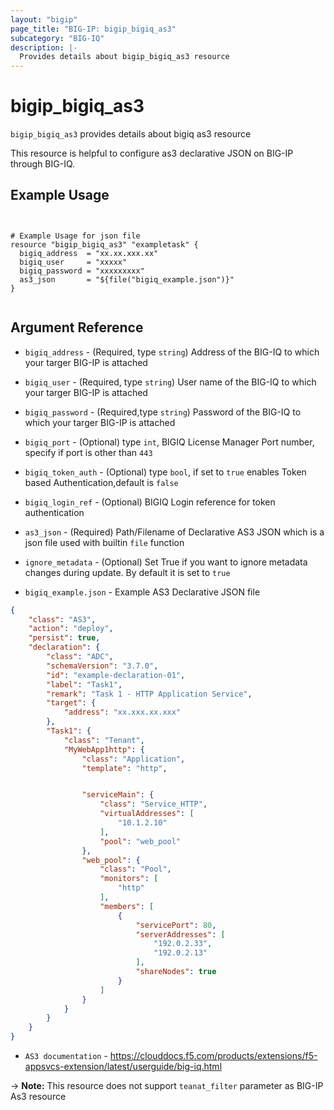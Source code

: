 ```yaml
---
layout: "bigip"
page_title: "BIG-IP: bigip_bigiq_as3"
subcategory: "BIG-IQ"
description: |-
  Provides details about bigip_bigiq_as3 resource
---
```


# bigip_bigiq_as3

`bigip_bigiq_as3` provides details about bigiq as3 resource

This resource is helpful to configure as3 declarative JSON on BIG-IP through BIG-IQ.

## Example Usage 

```hcl


# Example Usage for json file
resource "bigip_bigiq_as3" "exampletask" {
  bigiq_address  = "xx.xx.xxx.xx"
  bigiq_user     = "xxxxx"
  bigiq_password = "xxxxxxxxx"
  as3_json       = "${file("bigiq_example.json")}"
}


```

## Argument Reference

* `bigiq_address` - (Required, type `string`) Address of the BIG-IQ to which your targer BIG-IP is attached

* `bigiq_user` - (Required, type `string`) User name  of the BIG-IQ to which your targer BIG-IP is attached 

* `bigiq_password` - (Required,type `string`) Password of the BIG-IQ to which your targer BIG-IP is attached

* `bigiq_port` - (Optional) type `int`, BIGIQ License Manager Port number, specify if port is other than `443`

* `bigiq_token_auth` - (Optional) type `bool`, if set to `true` enables Token based Authentication,default is `false`

* `bigiq_login_ref` - (Optional) BIGIQ Login reference for token authentication

* `as3_json` - (Required) Path/Filename of Declarative AS3 JSON which is a json file used with builtin ```file``` function

* `ignore_metadata` - (Optional) Set True if you want to ignore metadata changes during update. By default it is set to `true`

* `bigiq_example.json` - Example  AS3 Declarative JSON file

```json
{
    "class": "AS3",
    "action": "deploy",
    "persist": true,
    "declaration": {
        "class": "ADC",
        "schemaVersion": "3.7.0",
        "id": "example-declaration-01",
        "label": "Task1",
        "remark": "Task 1 - HTTP Application Service",
        "target": {
            "address": "xx.xxx.xx.xxx"
        },
        "Task1": {
            "class": "Tenant",
            "MyWebApp1http": {
                "class": "Application",
                "template": "http",


                "serviceMain": {
                    "class": "Service_HTTP",
                    "virtualAddresses": [
                        "10.1.2.10"
                    ],
                    "pool": "web_pool"
                },
                "web_pool": {
                    "class": "Pool",
                    "monitors": [
                        "http"
                    ],
                    "members": [
                        {
                            "servicePort": 80,
                            "serverAddresses": [
                                "192.0.2.33",
                                "192.0.2.13"
                            ],
                            "shareNodes": true
                        }
                    ]
                }
            }
        }
    }
}
```

* `AS3 documentation` - https://clouddocs.f5.com/products/extensions/f5-appsvcs-extension/latest/userguide/big-iq.html

->  **Note:** This resource does not support `teanat_filter` parameter as BIG-IP As3 resource
